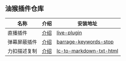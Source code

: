

## 油猴插件仓库




| 名称 | 介绍 | 安装地址 |
|------|------|-----|
| 直播插件| [介绍](https://wuxin0011.github.io/tampermonkey-script/plugins/live-plugins.html) |  [live-plugin](https://greasyfork.org/zh-CN/scripts/449261-%E7%9B%B4%E6%92%AD%E6%8F%92%E4%BB%B6/feedback)   |
| 弹幕屏蔽插件| [介绍](https://wuxin0011.github.io/tampermonkey-script/plugins/barrage-keywords-stop.html) |  [barrage-keywords-stop](https://greasyfork.org/zh-CN/scripts/475878-barrage-keywords-stop)   |
| 力扣描述复制 | [介绍](https://wuxin0011.github.io/tampermonkey-script/plugins/lc-to-markdown-txt-html.html) |  [lc-to-markdown-txt-html](https://greasyfork.org/zh-CN/scripts/491969-lc-to-markdown-txt-html/)   |



